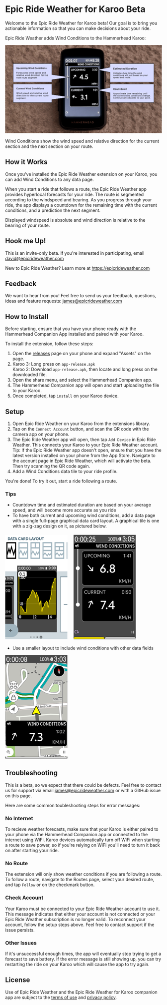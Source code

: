 # Epic Ride Weather for Karoo Beta

Welcome to the Epic Ride Weather for Karoo beta! Our goal is to bring you actionable information so that you can make decisions about your ride.

Epic Ride Weather adds Wind Conditions to the Hammerhead Karoo:

<img src="images/epicrideweather-karoo-windspeed.png" style="max-width: 100%; height: auto;">

Wind Conditions show the wind speed and relative direction for the current section and the next section on your route. 

## How it Works

Once you've installed the Epic Ride Weather extension on your Karoo, you can add Wind Conditions to any data page. 

When you start a ride that follows a route, the Epic Ride Weather app provides hyperlocal forecasts for your ride. The route is segmented according to the windspeed and bearing. As you progress through your ride, the app displays a countdown for the remaining time with the current conditions, and a prediction the next segment.

Displayed windspeed is absolute and wind direction is relative to the bearing of your route.

## Hook me Up!

This is an invite-only beta. If you're interested in participating, email <a href="mailto:david@epicrideweather.com">david@epicrideweather.com</a>

New to Epic Ride Weather? Learn more at <a href="https://www.epicrideweather.com">https://epicrideweather.com</a>

## Feedback

We want to hear from you! Feel free to send us your feedback, questions, ideas and feature requests: <a href="mailto:james@epicrideweather.com">james@epicrideweather.com</a>

## How to Install

Before starting, ensure that you have your phone ready with the Hammerhead Companion App installed and paired with your Karoo.

To install the extension, follow these steps:

1. Open the [releases](https://github.com/EpicRideWeather/erw-for-karoo/releases) page on your phone and expand "Assets" on the page.
2. Karoo 3: Long press on ``app-release.apk``<br>
   Karoo 2: Download ``app-release.apk``, then locate and long press on the downloaded file.
3. Open the share menu, and select the Hammerhead Companion app.
4. The Hammerhead Companion app will open and start uploading the file to your Karoo.
5. Once completed, tap ``install`` on your Karoo device.

## Setup

1. Open Epic Ride Weather on your Karoo from the extensions library.
2. Tap on the ``Connect Account`` button, and scan the QR code with the camera app on your phone.
3. The Epic Ride Weather app will open, then tap ``Add Device`` in Epic Ride Weather. This connects your Karoo to your Epic Ride Weather account. Tip: If the Epic Ride Weather app doesn't open, ensure that you have the latest version installed on your phone from the App Store. Navigate to the account page in Epic Ride Weather, which will activate the beta. Then try scanning the QR code again.
4. Add a Wind Conditions data tile to your ride profile.

You're done! To try it out, start a ride following a route.

### Tips

- Countdown time and estimated duration are based on your average speed, and will become more accurate as you ride
- To have both current and upcoming wind conditions, add a data page with a single full-page graphical data card layout. A graphical tile is one with a zig-zag design on it, as pictured below.

<div style="display: flex; flex-wrap: wrap; align-items: center; gap: 20px; margin: 20px 0;">
<img src="images/karoo-full-size-data-field.png" width="200">
<img src="images/karoo-current-upcoming.png" width="200"/>
</div>

- Use a smaller layout to include wind conditions with other data fields

<img src="images/karoo-map-with-wind.png" width="200">

## Troubleshooting

This is a beta, so we expect that there could be defects. Feel free to contact us for support via email <a href="mailto:james@epicrideweather.com">james@epicrideweather.com</a> or with a GitHub issue on this page.

Here are some common toubleshooting steps for error messages:

### No Internet

To recieve weather forecasts, make sure that your Karoo is either paired to your phone via the Hammerhead Companion app or connected to the internet using WiFi. Karoo devices automatically turn off WiFi when starting a route to save power, so if you're relying on WiFi you'll need to turn it back on after starting your ride.

### No Route

The extension will only show weather conditions if you are following a route. To follow a route, navigate to the Routes page, select your desired route, and tap ``Follow`` or on the checkmark button.

### Check Account

Your Karoo must be connected to your Epic Ride Weather account to use it. This message indicates that either your account is not connected or your Epic Ride Weather subscription is no longer valid. To reconnect your account, follow the setup steps above. Feel free to contact support if the issue persists.

### Other Issues

If it's unsuccessful enough times, the app will eventually stop trying to get a forecast to save battery. If the error message is still showing up, you can try restarting the ride on your Karoo which will cause the app to try again.

## License

Use of Epic Ride Weather and the Epic Ride Weather for Karoo companion app are subject to the [terms of use](https://www.epicrideweather.com/terms-of-use/) and [privacy policy](https://www.epicrideweather.com/privacy-policy/).
